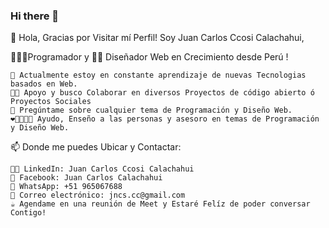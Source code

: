 ### Hi there 👋

👋 Hola, Gracias por Visitar mí Perfil!
Soy Juan Carlos Ccosi Calachahui,

👨🏼‍💻Programador y 👨‍🎨 Diseñador Web en Crecimiento desde Perú !

    🌱 Actualmente estoy en constante aprendizaje de nuevas Tecnologias basados en Web.
    👯🔭 Apoyo y busco Colaborar en diversos Proyectos de código abierto ó Proyectos Sociales
    💬 Pregúntame sobre cualquier tema de Programación y Diseño Web.
    ❤👨‍👩‍👧‍👦 Ayudo, Enseño a las personas y asesoro en temas de Programación y Diseño Web.

📫 Donde me puedes Ubicar y Contactar:

    👨‍🎓 LinkedIn: Juan Carlos Ccosi Calachahui
    🧑 Facebook: Juan Carlos Calachahui
    📱 WhatsApp: +51 965067688
    📧 Correo electrónico: jncs.cc@gmail.com
    ☕ Agendame en una reunión de Meet y Estaré Felíz de poder conversar Contigo!
